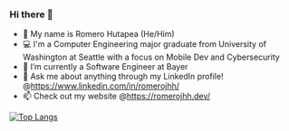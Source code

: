 ### Hi there 👋

- :name_badge: My name is Romero Hutapea (He/Him)
- :computer: I'm a Computer Engineering major graduate from University of Washington at Seattle with a focus on Mobile Dev and Cybersecurity
- 🌱 I’m currently a Software Engineer at Bayer
- 💬 Ask me about anything through my LinkedIn profile! @https://www.linkedin.com/in/romerojhh/
- 📫 Check out my website @https://romerojhh.dev/

<!-- 
[![Anurag's GitHub stats](https://github-readme-stats.vercel.app/api?username=romerojhh&hide=stars&count_private=true&show_icons=true&theme=transparent&include_all_commits=true)](https://github.com/anuraghazra/github-readme-stats)
-->
[![Top Langs](https://github-readme-stats.vercel.app/api/top-langs/?username=romerojhh&layout=compact&theme=transparent)](https://github.com/anuraghazra/github-readme-stats)
<!--
**MrSaladdd/MrSaladdd** is a ✨ _special_ ✨ repository because its `README.md` (this file) appears on your GitHub profile.

Here are some ideas to get you started:

- 🔭 I’m currently working on ...
- 🌱 I’m currently learning ...
- 👯 I’m looking to collaborate on ...
- 🤔 I’m looking for help with ...
- 💬 Ask me about ...
- 📫 How to reach me: ...
- 😄 Pronouns: ...
- ⚡ Fun fact: ...
-->
